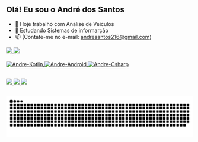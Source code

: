 ## Olá! Eu sou o André dos Santos


- 🔭 Hoje trabalho com Analise de Veiculos
- 🌱 Estudando Sistemas de informarção
- 📫 (Contate-me no e-mail: andresantos216@gmail.com)


 <div>
  <a href="https://github.com/Andredossantos96">
  <img height="170em" src="https://github-readme-stats.vercel.app/api?username=Andredossantos96&show_icons=true&theme=dark&include_all_commits=true&count_private=true"/>
  <img height="170em" src="https://github-readme-stats.vercel.app/api/top-langs/?username=Andredossantos96&layout=compact&langs_count=7&theme=dark"/>
</div>
  
<div style="display: inline_block"><br>
  <img align="center" alt="Andre-Kotlin" height="30" width="40" src=https://cdn.jsdelivr.net/gh/devicons/devicon/icons/kotlin/kotlin-original.svg>
  <img align="center" alt="Andre-Android" height="30" width="50" src=https://cdn.jsdelivr.net/gh/devicons/devicon/icons/android/android-original.svg>
 <img align="center" alt="Andre-Csharp" height="30" width="50" src=https://cdn.jsdelivr.net/gh/devicons/devicon/icons/csharp/csharp-original.svg>
  
  ## 
 
<div>
  <a href="https://www.linkedin.com/in/andredossantoscurvina/" target="_blank"><img src="https://img.shields.io/badge/-LinkedIn-%230077B5?style=for-the-badge&logo=linkedin&logoColor=white" target="_blank">
 </a> 
 <a href="https://api.whatsapp.com/send?phone=5511948758417&text=Ol%C3%A1%20eu%20vim%20do%20seu%20Github" target="_blank">
  <img src="https://img.shields.io/badge/WhatsApp-25D366?style=for-the-badge&logo=whatsapp&logoColor=white" target="_blank">
 </a>
 <a>
  <a href="mailto:andresantos216@gmail.com"><img src="https://img.shields.io/badge/Gmail-D14836?style=for-the-badge&logo=gmail&logoColor=white" tagert="_blank">
  </a>
</div>
 
 ##
 
 <div>
  
  ![Snake animation](https://github.com/Andredossantos96/Andredossantos96/blob/output/github-contribution-grid-snake.svg)
 
</div> 
